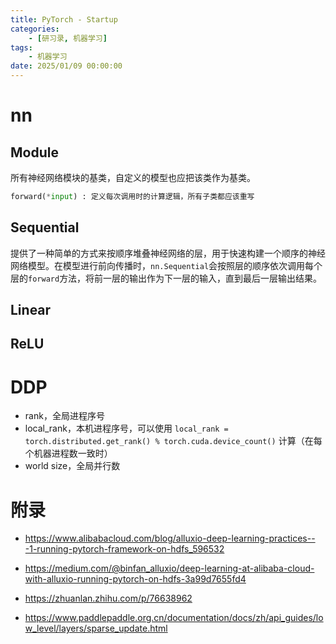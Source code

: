 ```yaml
---
title: PyTorch - Startup
categories: 
    - [研习录, 机器学习]
tags:
    - 机器学习
date: 2025/01/09 00:00:00
---
```


# nn

## Module

所有神经网络模块的基类，自定义的模型也应把该类作为基类。

```python
forward(*input) : 定义每次调用时的计算逻辑，所有子类都应该重写
```

## Sequential

提供了一种简单的方式来按顺序堆叠神经网络的层，用于快速构建一个顺序的神经网络模型。在模型进行前向传播时，`nn.Sequential`会按照层的顺序依次调用每个层的`forward`方法，将前一层的输出作为下一层的输入，直到最后一层输出结果。

## Linear

## ReLU

# DDP

- rank，全局进程序号
- local_rank，本机进程序号，可以使用 `local_rank = torch.distributed.get_rank() % torch.cuda.device_count()` 计算（在每个机器进程数一致时）
- world size，全局并行数

# 附录

- https://www.alibabacloud.com/blog/alluxio-deep-learning-practices---1-running-pytorch-framework-on-hdfs_596532

- https://medium.com/@binfan_alluxio/deep-learning-at-alibaba-cloud-with-alluxio-running-pytorch-on-hdfs-3a99d7655fd4
- https://zhuanlan.zhihu.com/p/76638962
- https://www.paddlepaddle.org.cn/documentation/docs/zh/api_guides/low_level/layers/sparse_update.html
